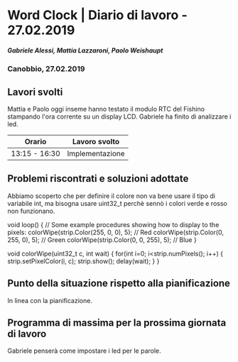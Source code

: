# Word Clock | Diario di lavoro - 27.02.2019
##### Gabriele Alessi, Mattia Lazzaroni, Paolo Weishaupt
### Canobbio, 27.02.2019

## Lavori svolti
Mattia e Paolo oggi inseme hanno testato il modulo RTC del Fishino stampando l'ora corrente su un display LCD.
Gabriele ha finito di analizzare i led.


|Orario        |Lavoro svolto                 |
|--------------|------------------------------|
|13:15 - 16:30 | Implementazione |

##  Problemi riscontrati e soluzioni adottate
Abbiamo scoperto che per definire il colore non va bene usare il tipo di variabile int, ma bisogna usare uint32_t perchè sennò i colori verde e rosso non funzionano.

void loop() {
  // Some example procedures showing how to display to the pixels:
  colorWipe(strip.Color(255, 0, 0), 5); // Red
  colorWipe(strip.Color(0, 255, 0), 5); // Green
  colorWipe(strip.Color(0, 0, 255), 5); // Blue
}

void colorWipe(uint32_t c, int wait) {
  for(int i=0; i<strip.numPixels(); i++) {
    strip.setPixelColor(i, c);
    strip.show();
    delay(wait);
  }
}
##  Punto della situazione rispetto alla pianificazione
In linea con la pianificazione.
## Programma di massima per la prossima giornata di lavoro
Gabriele penserà come impostare i led per le parole.
